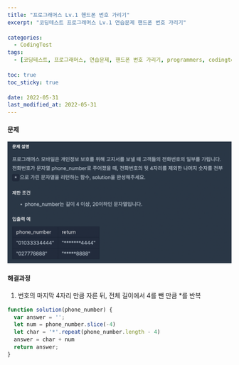 ```yaml
---
title: "프로그래머스 Lv.1 핸드폰 번호 가리기"
excerpt: "코딩테스트 프로그래머스 Lv.1 연습문제 핸드폰 번호 가리기"

categories:
  - CodingTest
tags:
  - [코딩테스트, 프로그래머스, 연습문제, 핸드폰 번호 가리기, programmers, codingtest, 코딩테스트 연습]

toc: true
toc_sticky: true
 
date: 2022-05-31
last_modified_at: 2022-05-31
---
```


#### 문제
![9](/assets/images/9.png)

#### 해결과정
1. 번호의 마지막 4자리 만큼 자른 뒤, 전체 길이에서 4를 뺀 만큼 *를 반복

```javascript
function solution(phone_number) {
  var answer = '';
  let num = phone_number.slice(-4)
  let char = '*'.repeat(phone_number.length - 4)
  answer = char + num
  return answer;
}
```
